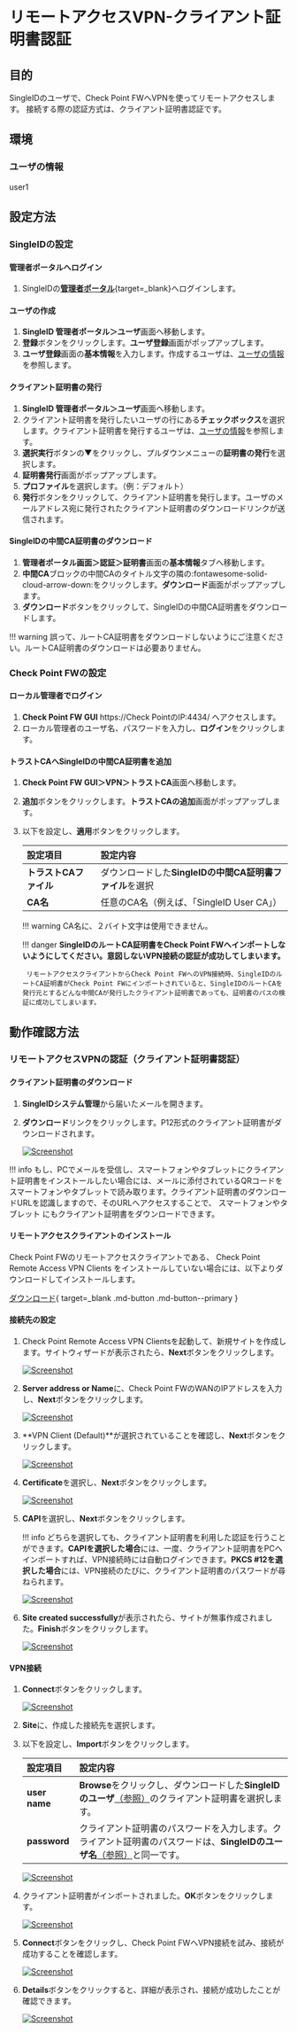 # リモートアクセスVPN-クライアント証明書認証
## 目的
SingleIDのユーザで、Check Point FWへVPNを使ってリモートアクセスします。
接続する際の認証方式は、クライアント証明書認証です。

## 環境
### ユーザの情報
user1

## 設定方法
### SingleIDの設定
#### 管理者ポータルへログイン
1. SingleIDの[**管理者ポータル**](https://www.singleid.jp/product-login/){target=_blank}へログインします。

#### ユーザの作成
1. **SingleID 管理者ポータル＞ユーザ**画面へ移動します。
2. **登録**ボタンをクリックします。**ユーザ登録**画面がポップアップします。
3. **ユーザ登録**画面の**基本情報**を入力します。作成するユーザは、[ユーザの情報](#ユーザの情報)を参照します。 

#### クライアント証明書の発行
1. **SingleID 管理者ポータル＞ユーザ**画面へ移動します。
2. クライアント証明書を発行したいユーザの行にある**チェックボックス**を選択します。クライアント証明書を発行するユーザは、[ユーザの情報](#ユーザの情報)を参照します。
3. **選択実行**ボタンの▼をクリックし、プルダウンメニューの**証明書の発行**を選択します。
4. **証明書発行**画面がポップアップします。
5. **プロファイル**を選択します。（例：デフォルト）
6. **発行**ボタンをクリックして、クライアント証明書を発行します。ユーザのメールアドレス宛に発行されたクライアント証明書のダウンロードリンクが送信されます。

#### SingleIDの中間CA証明書のダウンロード
1. **管理者ポータル画面＞認証＞証明書**画面の**基本情報**タブへ移動します。
2. **中間CA**ブロックの中間CAのタイトル文字の隣の:fontawesome-solid-cloud-arrow-down:をクリックします。**ダウンロード**画面がポップアップします。
3. **ダウンロード**ボタンをクリックして、SingleIDの中間CA証明書をダウンロードします。

!!! warning
    誤って、ルートCA証明書をダウンロードしないようにご注意ください。ルートCA証明書のダウンロードは必要ありません。

### Check Point FWの設定
#### ローカル管理者でログイン
1. **Check Point FW GUI** https://Check PointのIP:4434/ へアクセスします。
2. ローカル管理者のユーザ名、パスワードを入力し、**ログイン**をクリックします。

#### トラストCAへSingleIDの中間CA証明書を追加
1. **Check Point FW GUI＞VPN＞トラストCA**画面へ移動します。
2. **追加**ボタンをクリックします。**トラストCAの追加**画面がポップアップします。
3. 以下を設定し、**適用**ボタンをクリックします。

    | **設定項目** | **設定内容** |
    | :--- | :--- |
    | **トラストCAファイル** | ダウンロードした**SingleIDの中間CA証明書ファイル**を選択 |
    | **CA名** | 任意のCA名（例えば、「SingleID User CA」） |

    !!! warning
        CA名に、２バイト文字は使用できません。
    
    !!! danger
        **SingleIDのルートCA証明書をCheck Point FWへインポートしないようにしてください。意図しないVPN接続の認証が成功してしまいます。**
        
        リモートアクセスクライアントからCheck Point FWへのVPN接続時、SingleIDのルートCA証明書がCheck Point FWにインポートされていると、SingleIDのルートCAを発行元とするどんな中間CAが発行したクライアント証明書であっても、証明書のパスの検証に成功してしまいます。

## 動作確認方法
### リモートアクセスVPNの認証（クライアント証明書認証）

#### クライアント証明書のダウンロード
1. **SingleIDシステム管理**から届いたメールを開きます。
2. **ダウンロード**リンクをクリックします。P12形式のクライアント証明書がダウンロードされます。

    [![Screenshot](/images/2021-09-02_19-10-04-1024x489-1.png)](/images/2021-09-02_19-10-04-1024x489-1.png)

!!! info
    もし、PCでメールを受信し、スマートフォンやタブレットにクライアント証明書をインストールしたい場合には、メールに添付されているQRコードを スマートフォンやタブレットで読み取ります。クライアント証明書のダウンロードURLを認識しますので、そのURLへアクセスすることで、 スマートフォンやタブレット にもクライアント証明書をダウンロードできます。

#### リモートアクセスクライアントのインストール
Check Point FWのリモートアクセスクライアントである、 Check Point Remote Access VPN Clients をインストールしていない場合には、以下よりダウンロードしてインストールします。

[ダウンロード](https://supportcenter.checkpoint.com/supportcenter/portal?version=&amp;os=&amp;productTab=downloads&amp;product=175&amp;eventSubmit_doShowproductpage=){ target=_blank .md-button .md-button--primary }

#### 接続先の設定

1. Check Point Remote Access VPN Clientsを起動して、新規サイトを作成します。サイトウィザードが表示されたら、**Next**ボタンをクリックします。

    [![Screenshot](/images/image-24.png)](/images/image-24.png)

2. **Server address or Name**に、Check Point FWのWANのIPアドレスを入力し、**Next**ボタンをクリックします。

    [![Screenshot](/images/image-25.png)](/images/image-25.png)

3. **VPN Client (Default)**が選択されていることを確認し、**Next**ボタンをクリックします。

    [![Screenshot](/images/image-26.png)](/images/image-26.png)

4. **Certificate**を選択し、**Next**ボタンをクリックします。

    [![Screenshot](/images/image-cpvpnclient-cert.png)](/images/image-cpvpnclient-cert.png)

5. **CAPI**を選択し、**Next**ボタンをクリックします。

    !!! info
        どちらを選択しても、クライアント証明書を利用した認証を行うことができます。**CAPIを選択した場合**には、一度、クライアント証明書をPCへインポートすれば、VPN接続時には自動ログインできます。**PKCS #12を選択した場合**には、VPN接続のたびに、クライアント証明書のパスワードが尋ねられます。

    [![Screenshot](/images/image-cpvpnclient-capi.png)](/images/image-cpvpnclient-capi.png)

6. **Site created successfully**が表示されたら、サイトが無事作成されました。**Finish**ボタンをクリックします。

    [![Screenshot](/images/image-29.png)](/images/image-29.png)

#### VPN接続

1. **Connect**ボタンをクリックします。 

    [![Screenshot](/images/image-30.png)](/images/image-30.png)

2. **Site**に、作成した接続先を選択します。

3. 以下を設定し、**Import**ボタンをクリックします。
    
    | **設定項目** | **設定内容** |
    | :--- | :--- |
    | **user name** | **Browse**をクリックし、ダウンロードした**SingleIDのユーザ**[（参照）](#ユーザの情報)のクライアント証明書を選択します。 |
    | **password** | クライアント証明書のパスワードを入力します。クライアント証明書のパスワードは、**SingleIDのユーザ名**[（参照）](#ユーザの情報)と同一です。 |

    [![Screenshot](/images/image-cpvpnclient-importcert.png)](/images/image-cpvpnclient-importcert.png)

4. クライアント証明書がインポートされました。**OK**ボタンをクリックします。

    [![Screenshot](/images/image-cpvpnclient-importcert-ok.png)](/images/image-cpvpnclient-importcert-ok.png)

5. **Connect**ボタンをクリックし、Check Point FWへVPN接続を試み、接続が成功することを確認します。

    [![Screenshot](/images/image-cpvpnclient-cert-connect.png)](/images/image-cpvpnclient-cert-connect.png)

6. **Details**ボタンをクリックすると、詳細が表示され、接続が成功したことが確認できます。

    [![Screenshot](/images/image-32.png)](/images/image-32.png)

